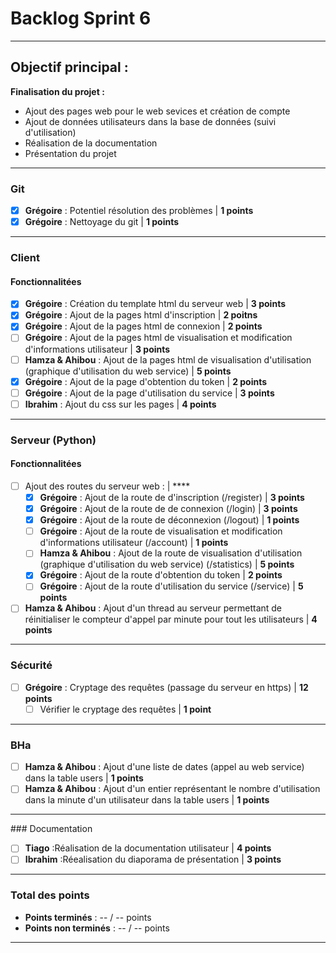 # Backlog Sprint 6

---

## Objectif principal : 
**Finalisation du projet :**
 - Ajout des pages web pour le web sevices et création de compte
 - Ajout de données utilisateurs dans la base de données (suivi d'utilisation)
 - Réalisation de la documentation
 - Présentation du projet

---

### Git
- [X] **Grégoire** : Potentiel résolution des problèmes | **1 points**
- [X] **Grégoire** : Nettoyage du git | **1 points**

---

### Client

#### Fonctionnalitées
- [X] **Grégoire** : Création du template html du serveur web | **3 points**
- [X] **Grégoire** : Ajout de la pages html d'inscription | **2 poitns**
- [X] **Grégoire** : Ajout de la pages html de connexion | **2 points**
- [ ] **Grégoire** : Ajout de la pages html de visualisation et modification d'informations utilisateur | **3 points**
- [ ] **Hamza & Ahibou** : Ajout de la pages html de visualisation d'utilisation (graphique d'utilisation du web service) | **5 points**
- [X] **Grégoire** : Ajout de la page d'obtention du token | **2 points**
- [ ] **Grégoire** : Ajout de la page d'utilisation du service | **3 points**
- [ ] **Ibrahim** : Ajout du css sur les pages | **4 points**

---

### Serveur (Python)

#### Fonctionnalitées
- [ ] Ajout des routes du serveur web : | ****
    - [X] **Grégoire** : Ajout de la route de d'inscription (/register) | **3 points**
    - [X] **Grégoire** : Ajout de la route de de connexion (/login) | **3 points**
    - [X] **Grégoire** : Ajout de la route de déconnexion (/logout) | **1 points**
    - [ ] **Grégoire** : Ajout de la route de visualisation et modification d'informations utilisateur (/account) | **1 points**
    - [ ] **Hamza & Ahibou** : Ajout de la route de visualisation d'utilisation (graphique d'utilisation du web service) (/statistics) | **5 points**
    - [X] **Grégoire** : Ajout de la route d'obtention du token | **2 points**
    - [ ] **Grégoire** : Ajout de la route d'utilisation du service (/service) | **5 points**
- [ ] **Hamza & Ahibou** : Ajout d'un thread au serveur permettant de réinitialiser le compteur d'appel par minute pour tout les utilisateurs | **4 points**

---

### Sécurité
- [ ] **Grégoire** : Cryptage des requêtes (passage du serveur en https)  | **12 points**
  - [ ] Vérifier le cryptage des requêtes  | **1 point**

---

### BHa
- [ ] **Hamza & Ahibou** : Ajout d'une liste de dates (appel au web service) dans la table users | **1 points**
- [ ] **Hamza & Ahibou** : Ajout d'un entier représentant le nombre d'utilisation dans la minute d'un utilisateur dans la table users | **1 points**

---

### Documentation
- [ ] **Tiago** :Réalisation de la documentation utilisateur | **4 points**
- [ ] **Ibrahim** :Réealisation du diaporama de présentation | **3 points**

---

### Total des points
- **Points terminés** : -- / -- points
- **Points non terminés** : -- / -- points

---

